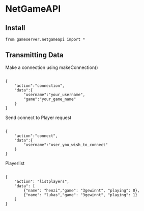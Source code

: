 NetGameAPI
==========

Install
-------

<code>from gameserver.netgameapi import *
</code>

Transmitting Data
-----------------

Make a connection using makeConnection()
<pre><code>
{
    "action":"connection",
    "data":{
        "username":"your_username",
        "game":"your_game_name"
    }
}
</code></pre>

Send connect to Player request
<pre><code>
{
    "action":"connect",
    "data":{
        "username":"user_you_wish_to_connect"
    }
}
</code></pre>

Playerlist
<pre><code>
{
    "action": "listplayers",
    "data": [
        {"name": "henzi","game": "3gewinnt", "playing": 0},
        {"name": "lukas","game": "3gewinnt", "playing": 1}
    ]
}
</code></pre>
